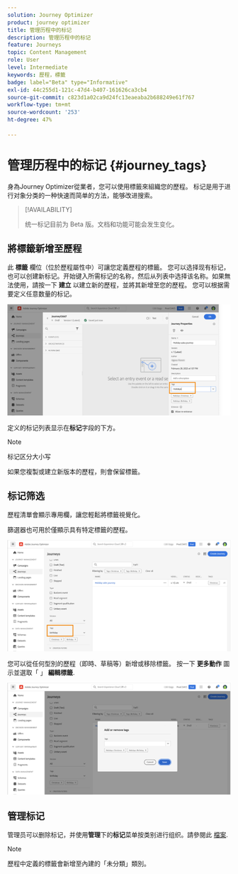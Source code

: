 ```yaml
---
solution: Journey Optimizer
product: journey optimizer
title: 管理历程中的标记
description: 管理历程中的标记
feature: Journeys
topic: Content Management
role: User
level: Intermediate
keywords: 歷程，標籤
badge: label="Beta" type="Informative"
exl-id: 44c255d1-121c-47d4-b407-161626ca3cb4
source-git-commit: c823d1a02ca9d24fc13eaeaba2b688249e61f767
workflow-type: tm+mt
source-wordcount: '253'
ht-degree: 47%

---
```


# 管理历程中的标记 {#journey_tags}

身為Journey Optimizer從業者，您可以使用標籤來組織您的歷程。 标记是用于进行对象分类的一种快速而简单的方法，能够改进搜索。

>[!AVAILABILITY]
>
> 统一标记目前为 Beta 版。文档和功能可能会发生变化。

## 將標籤新增至歷程

此 **標籤** 欄位（位於歷程屬性中）可讓您定義歷程的標籤。 您可以选择现有标记，也可以创建新标记。开始键入所需标记的名称，然后从列表中选择该名称。如果無法使用，請按一下 **建立** 以建立新的歷程，並將其新增至您的歷程。 您可以根据需要定义任意数量的标记。

![](assets/tags1.png)

定义的标记列表显示在&#x200B;**标记**&#x200B;字段的下方。

>[!NOTE]
>
> 标记区分大小写
> 
> 如果您複製或建立新版本的歷程，則會保留標籤。

## 标记筛选

歷程清單會顯示專用欄，讓您輕鬆將標籤視覺化。

篩選器也可用於僅顯示具有特定標籤的歷程。

![](assets/tags2.png)

您可以從任何型別的歷程（即時、草稿等）新增或移除標籤。 按一下 **更多動作** 圖示並選取「 」 **編輯標籤**.

![](assets/tags3.png)

## 管理标记

管理员可以删除标记，并使用&#x200B;**管理**&#x200B;下的&#x200B;**标记**&#x200B;菜单按类别进行组织。請參閱此 [檔案](https://experienceleague.adobe.com/docs/experience-platform/administrative-tags/overview.html?lang=zh-Hans).

>[!NOTE]
>
> 歷程中定義的標籤會新增至內建的「未分類」類別。
